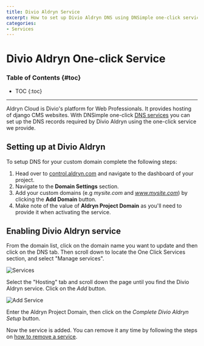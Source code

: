 ```yaml
---
title: Divio Aldryn Service
excerpt: How to set up Divio Aldryn DNS using DNSimple one-click service.
categories:
- Services
---
```


# Divio Aldryn One-click Service

### Table of Contents {#toc}

* TOC
{:toc}

---

Aldryn Cloud is Divio's platform for Web Professionals. It provides hosting of django CMS websites. With DNSimple one-click [DNS services](/categories/services/) you can set up the DNS records required by Divio Aldryn using the one-click service we provide.


## Setting up at Divio Aldryn

To setup DNS for your custom domain complete the following steps:

1. Head over to [control.aldryn.com](https://control.aldryn.com) and navigate to the dashboard of your project.
2. Navigate to the **Domain Settings** section.
3. Add your custom domains (e.g *mysite.com* and *www.mysite.com*) by clicking the **Add Domain** button.
4. Make note of the value of **Aldryn Project Domain** as you'll need to provide it when activating the service.


## Enabling Divio Aldryn service

From the domain list, click on the domain name you want to update and then click on the DNS tab. Then scroll down to locate the One Click Services section, and select "Manage services".

![Services](/files/services-dns-page-add.png)

Select the "Hosting" tab and scroll down the page until you find the Divio Aldryn service. Click on the *Add* button.

![Add Service](/files/services-aldryn.png)

Enter the Aldryn Project Domain, then click on the *Complete Divio Aldryn Setup* button.

Now the service is added. You can remove it any time by following the steps on [how to remove a service](/articles/services/#removing-services).
